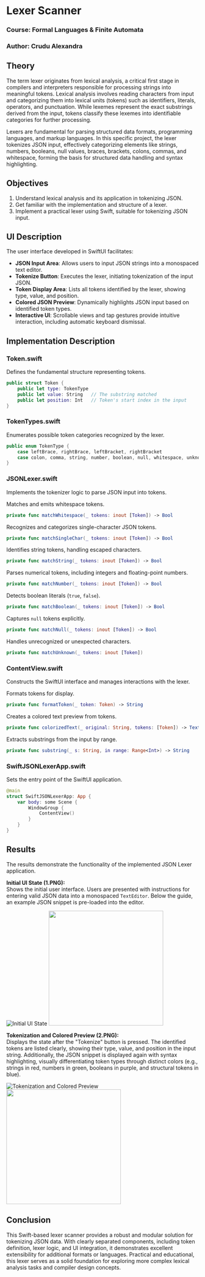 
# Lexer Scanner

### Course: Formal Languages & Finite Automata

### Author: Crudu Alexandra

## Theory

The term lexer originates from lexical analysis, a critical first stage in compilers and interpreters responsible for processing strings into meaningful tokens. Lexical analysis involves reading characters from input and categorizing them into lexical units (tokens) such as identifiers, literals, operators, and punctuation. While lexemes represent the exact substrings derived from the input, tokens classify these lexemes into identifiable categories for further processing.

Lexers are fundamental for parsing structured data formats, programming languages, and markup languages. In this specific project, the lexer tokenizes JSON input, effectively categorizing elements like strings, numbers, booleans, null values, braces, brackets, colons, commas, and whitespace, forming the basis for structured data handling and syntax highlighting.

## Objectives

1. Understand lexical analysis and its application in tokenizing JSON.
2. Get familiar with the implementation and structure of a lexer.
3. Implement a practical lexer using Swift, suitable for tokenizing JSON input.

## UI Description

The user interface developed in SwiftUI facilitates:
- **JSON Input Area**: Allows users to input JSON strings into a monospaced text editor.
- **Tokenize Button**: Executes the lexer, initiating tokenization of the input JSON.
- **Token Display Area**: Lists all tokens identified by the lexer, showing type, value, and position.
- **Colored JSON Preview**: Dynamically highlights JSON input based on identified token types.
- **Interactive UI**: Scrollable views and tap gestures provide intuitive interaction, including automatic keyboard dismissal.

## Implementation Description

### Token.swift
Defines the fundamental structure representing tokens.

```swift
public struct Token {
    public let type: TokenType
    public let value: String   // The substring matched
    public let position: Int   // Token's start index in the input
}
```

### TokenTypes.swift
Enumerates possible token categories recognized by the lexer.

```swift
public enum TokenType {
    case leftBrace, rightBrace, leftBracket, rightBracket
    case colon, comma, string, number, boolean, null, whitespace, unknown
}
```

### JSONLexer.swift
Implements the tokenizer logic to parse JSON input into tokens.

Matches and emits whitespace tokens.
```swift
private func matchWhitespace(_ tokens: inout [Token]) -> Bool
```

Recognizes and categorizes single-character JSON tokens.
```swift
private func matchSingleChar(_ tokens: inout [Token]) -> Bool
```

Identifies string tokens, handling escaped characters.
```swift
private func matchString(_ tokens: inout [Token]) -> Bool
```

Parses numerical tokens, including integers and floating-point numbers.
```swift
private func matchNumber(_ tokens: inout [Token]) -> Bool
```

Detects boolean literals (`true`, `false`).
```swift
private func matchBoolean(_ tokens: inout [Token]) -> Bool
```

Captures `null` tokens explicitly.
```swift
private func matchNull(_ tokens: inout [Token]) -> Bool
```

Handles unrecognized or unexpected characters.
```swift
private func matchUnknown(_ tokens: inout [Token])
```

### ContentView.swift
Constructs the SwiftUI interface and manages interactions with the lexer.

Formats tokens for display.
```swift
private func formatToken(_ token: Token) -> String
```

Creates a colored text preview from tokens.
```swift
private func colorizedText(_ original: String, tokens: [Token]) -> Text
```

Extracts substrings from the input by range.
```swift
private func substring(_ s: String, in range: Range<Int>) -> String
```

### SwiftJSONLexerApp.swift
Sets the entry point of the SwiftUI application.

```swift
@main
struct SwiftJSONLexerApp: App {
    var body: some Scene {
        WindowGroup {
            ContentView()
        }
    }
}
```

## Results

The results demonstrate the functionality of the implemented JSON Lexer application.

**Initial UI State (1.PNG):**  
Shows the initial user interface. Users are presented with instructions for entering valid JSON data into a monospaced `TextEditor`. Below the guide, an example JSON snippet is pre-loaded into the editor.

![Initial UI State](1.PNG)
<img src="1.PNG" width="300">

**Tokenization and Colored Preview (2.PNG):**  
Displays the state after the "Tokenize" button is pressed. The identified tokens are listed clearly, showing their type, value, and position in the input string. Additionally, the JSON snippet is displayed again with syntax highlighting, visually differentiating token types through distinct colors (e.g., strings in red, numbers in green, booleans in purple, and structural tokens in blue).

![Tokenization and Colored Preview](2.PNG)
<img src="2.PNG" width="300">

## Conclusion

This Swift-based lexer scanner provides a robust and modular solution for tokenizing JSON data. With clearly separated components, including token definition, lexer logic, and UI integration, it demonstrates excellent extensibility for additional formats or languages. Practical and educational, this lexer serves as a solid foundation for exploring more complex lexical analysis tasks and compiler design concepts.
